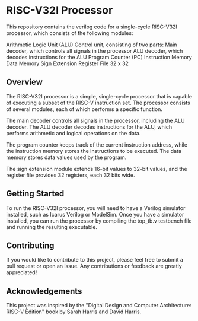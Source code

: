 <h1><b>RISC-V32I Processor</b></h1>
This repository contains the verilog code for a single-cycle RISC-V32I processor, which consists of the following modules:

Arithmetic Logic Unit (ALU)
Control unit, consisting of two parts:
Main decoder, which controls all signals in the processor
ALU decoder, which decodes instructions for the ALU
Program Counter (PC)
Instruction Memory
Data Memory
Sign Extension
Register File 32 x 32

<h2><b>Overview</b></h2>

The RISC-V32I processor is a simple, single-cycle processor that is capable of executing a subset of the RISC-V instruction set. The processor consists of several modules, each of which performs a specific function.

The main decoder controls all signals in the processor, including the ALU decoder. The ALU decoder decodes instructions for the ALU, which performs arithmetic and logical operations on the data.

The program counter keeps track of the current instruction address, while the instruction memory stores the instructions to be executed. The data memory stores data values used by the program.

The sign extension module extends 16-bit values to 32-bit values, and the register file provides 32 registers, each 32 bits wide.

<h2><b>Getting Started</b></h2>
To run the RISC-V32I processor, you will need to have a Verilog simulator installed, such as Icarus Verilog or ModelSim. Once you have a simulator installed, you can run the processor by compiling the top_tb.v testbench file and running the resulting executable.

<h2><b>Contributing</b></h2>
If you would like to contribute to this project, please feel free to submit a pull request or open an issue. Any contributions or feedback are greatly appreciated!

<h2><b>Acknowledgements</b></h2>
This project was inspired by the "Digital Design and Computer Architecture: RISC-V Edition" book by Sarah Harris and David Harris.





